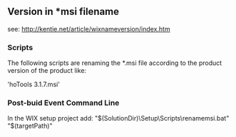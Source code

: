 ## Version in *msi filename

see: http://kentie.net/article/wixnameversion/index.htm

### Scripts

The following scripts are renaming the *.msi file according to the product version of the product like:

'hoTools 3.1.7.msi'

### Post-buid Event Command Line

In the WIX setup project add:
"$(SolutionDir)\Setup\Scripts\renamemsi.bat" "$(targetPath)"